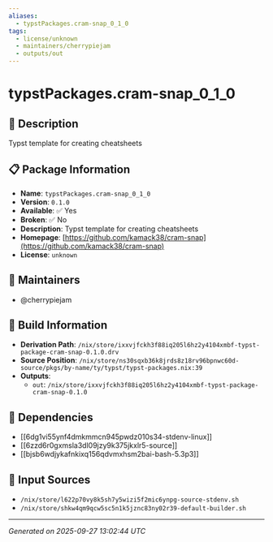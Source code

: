 ```yaml
---
aliases:
  - typstPackages.cram-snap_0_1_0
tags:
  - license/unknown
  - maintainers/cherrypiejam
  - outputs/out
---
```


# typstPackages.cram-snap_0_1_0

## 📝 Description

Typst template for creating cheatsheets

## 📋 Package Information

- **Name**: `typstPackages.cram-snap_0_1_0`
- **Version**: `0.1.0`
- **Available**: ✅ Yes
- **Broken**: ✅ No
- **Description**: Typst template for creating cheatsheets
- **Homepage**: [https://github.com/kamack38/cram-snap](https://github.com/kamack38/cram-snap)
- **License**: `unknown`
## 👥 Maintainers

- @cherrypiejam


## 🔧 Build Information

- **Derivation Path**: `/nix/store/ixxvjfckh3f88iq205l6hz2y4104xmbf-typst-package-cram-snap-0.1.0.drv`
- **Source Position**: `/nix/store/ns30sqxb36k8jrds8z18rv96bpnwc60d-source/pkgs/by-name/ty/typst/typst-packages.nix:39`
- **Outputs**:
  - `out`:  `/nix/store/ixxvjfckh3f88iq205l6hz2y4104xmbf-typst-package-cram-snap-0.1.0`

## 🔗 Dependencies

- [[6dg1vi55ynf4dmkmmcn945pwdz010s34-stdenv-linux]]
- [[6zzd6r0gxmsla3dl09jzy9k375jkxlr5-source]]
- [[bjsb6wdjykafnkixq156qdvmxhsm2bai-bash-5.3p3]]

## 📁 Input Sources

- `/nix/store/l622p70vy8k5sh7y5wizi5f2mic6ynpg-source-stdenv.sh`
- `/nix/store/shkw4qm9qcw5sc5n1k5jznc83ny02r39-default-builder.sh`

---
*Generated on 2025-09-27 13:02:44 UTC*
